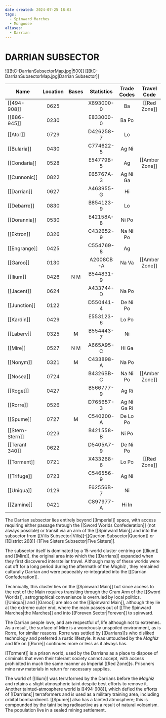 ```yaml
---
date created: 2024-07-25 18:03
tags:
  - Spinward_Marches
  - Mongoose
aliases:
  - Darrian
---
```

# DARRIAN SUBSECTOR

![[BtC-DarrianSubsectorMap.jpg|500]]
[[BtC-DarrianSubsectorMap.jpg|Darrian Subsector]]


| Name            | Location | Bases | Statistics | Trade Codes |  Travel Code   |        Allegiance         | Gas Giants |
| --------------- | :------: | :---: | :--------: | :---------: | :------------: | :-----------------------: | :--------: |
| [[494-908]]     |   0625   |       | X893000-0  |     Ba      |  [[Red Zone]]  | [[Darrian Confederation]] |            |
| [[886-945]]     |   0230   |       | E833000-0  |    Ba Po    |                |                           |     G      |
| [[Ator]]        |   0729   |       | D426258-7  |     Lo      |                |                           |     G      |
| [[Bularia]]     |   0430   |       | C774622-5  |    Ag Ni    |                |                           |            |
| [[Condaria]]    |   0528   |       | E54779B-5  |     Ag      | [[Amber Zone]] |                           |     G      |
| [[Cunnonic]]    |   0822   |       | E65767A-3  |  Ag Ni Ga   |                | [[Darrian Confederation]] |     G      |
| [[Darrian]]     |   0627   |       | A463955-G  |     Hi      |                | [[Darrian Confederation]] |     G      |
| [[Debarre]]     |   0830   |       | B854123-9  |     Lo      |                |                           |     G      |
| [[Dorannia]]    |   0530   |       | E42158A-8  |    Ni Po    |                |                           |            |
| [[Ektron]]      |   0326   |       | C432652-9  |  Na Ni Po   |                | [[Darrian Confederation]] |     G      |
| [[Engrange]]    |   0425   |       | C554769-8  |     Ag      |                | [[Darrian Confederation]] |     G      |
| [[Garoo]]       |   0130   |       | A2008CB-A  |    Na Va    | [[Amber Zone]] |                           |            |
| [[Ilium]]       |   0426   |  N M  | B544831-9  |             |                | [[Darrian Confederation]] |     G      |
| [[Jacent]]      |   0624   |       | A433744-D  |    Na Po    |                | [[Darrian Confederation]] |            |
| [[Junction]]    |   0122   |       | D550441-4  |  De Ni Po   |                |                           |            |
| [[Kardin]]      |   0429   |       | E553123-6  |    Lo Po    |                |                           |            |
| [[Laberv]]      |   0325   |   M   | B554443-7  |     Ni      |                | [[Darrian Confederation]] |     G      |
| [[Mire]]        |   0527   |  N M  | A665A95-C  |    Hi Ga    |                | [[Darrian Confederation]] |            |
| [[Nonym]]       |   0321   |   M   | C433898-A  |    Na Po    |                |                           |     G      |
| [[Nosea]]       |   0724   |       | B4326BB-C  |  Na Ni Po   | [[Amber Zone]] | [[Darrian Confederation]] |            |
| [[Roget]]       |   0427   |       | B566777-9  |    Ag Ri    |                | [[Darrian Confederation]] |            |
| [[Rorre]]       |   0526   |       | D765657-3  | Ag Ni Ga Ri |                | [[Darrian Confederation]] |     G      |
| [[Spume]]       |   0727   |   M   | C540200-A  |  De Lo Po   |                | [[Darrian Confederation]] |     G      |
| [[Stern-Stern]] |   0223   |       | B421558-B  |    Ni Po    |                | [[Darrian Confederation]] |     G      |
| [[Terant 340]]  |   0622   |       | D5405A7-9  |  De Ni Po   |                | [[Darrian Confederation]] |     G      |
| [[Torment]]     |   0721   |       | X433268-6  |    Lo Po    |  [[Red Zone]]  | [[Darrian Confederation]] |            |
| [[Trifuge]]     |   0723   |       | C546556-9  |    Ag Ni    |                | [[Darrian Confederation]] |            |
| [[Uniqua]]      |   0129   |       | E62556B-7  |     Ni      |                |                           |            |
| [[Zamine]]      |   0421   |       | C897977-A  |    Hi In    |                | [[Darrian Confederation]] |     G      |

The Darrian subsector lies entirely beyond [[Imperial]] space, with access requiring either passage through the [[Sword Worlds Confederation]] (not always possible) or transit via an arm of the [[Spinward Main]] and into the subsector from [[Vilis Subsector|Vilis]]-[[Querion Subsector|Querion]] or [[District 268]]-[[Five Sisters Subsector|Five Sisters]].

The subsector itself is dominated by a 15-world cluster centring on [[Ilium]] and [[Mire]], the original area into which the [[Darrians]] expanded when they first discovered interstellar travel. Although many of these worlds were cut off for a long period during the aftermath of the _Maghiz_ , they remained culturally Darrian and were peaceably re-integrated into the [[Darrian Confederation]].

Technically, this cluster lies on the [[Spinward Main]] but since access to the rest of the Main requires transiting through the Gram Arm of the [[Sword Worlds]], astrographical convenience is overruled by local politics.  [[Uniqua]] and [[Garoo]] are also on the [[Spinward Main]], although they lie at the extreme outer end, where the main passes out of [[The Spinward Marches|the Marches]] and into [[Foreven Sector|Foreven]] to spinward.

The Darrian people love, and are respectful of, life although not to extremes. As a result, the surface of Mire is a wondrously unspoiled environment, as is Rorre, for similar reasons. Rorre was settled by [[Darrians]]s who disliked technology and preferred a rustic lifestyle.  It was untouched by the _Maghiz_ and life on [[Rorre]] continues more or less as it always has.

[[Torment]] is a prison world, used by the Darrians as a place to dispose of criminals that even their tolerant society cannot accept, with access prohibited in much the same manner as Imperial [[Red Zone]]s. Prisoners mine raw materials in return for necessary supplies.

The world of [[Ilium]] was terraformed by the Darrians before the _Maghiz_ and retains a slight atmospheric taint despite best efforts to remove it. Another tainted-atmosphere world is [[494-908]], which defied the efforts of [[Darrians]] terraformers and is used as a military training area, including orbital bombardment. [[Spume]] also has a tainted atmosphere; this is compounded by the taint being radioactive as a result of natural volcanism. The population live in a sealed mining settlement.
